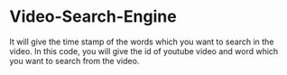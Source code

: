 # Video-Search-Engine

It will give the time stamp of the words which you want to search in the video. In this code, you will give the id of youtube video and word which you want to search from the video.
